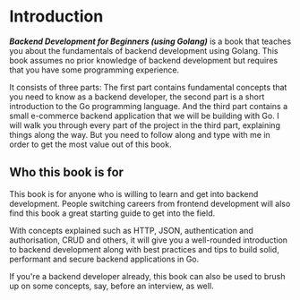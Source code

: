 # Introduction
***Backend Development for Beginners (using Golang)*** is a book that teaches you about the fundamentals of backend development using Golang.
This book assumes no prior knowledge of backend development but requires that you have some programming experience.

It consists of three parts: The first part contains fundamental concepts that you need to know as a backend developer, the second part is a short introduction to the Go programming language.
And the third part contains a small e-commerce backend application that we will be building with Go.
I will walk you through every part of the project in the third part, explaining things along the way.
But you need to follow along and type with me in order to get the most value out of this book.

## Who this book is for
This book is for anyone who is willing to learn and get into backend development.
People switching careers from frontend development will also find this book a great starting guide to get into the field.

With concepts explained such as HTTP, JSON, authentication and authorisation, CRUD and others, it will give you a well-rounded introduction to backend development along with best practices and tips to build solid, performant and secure backend applications in Go.

If you're a backend developer already, this book can also be used to brush up on some concepts, say, before an interview, as well.
